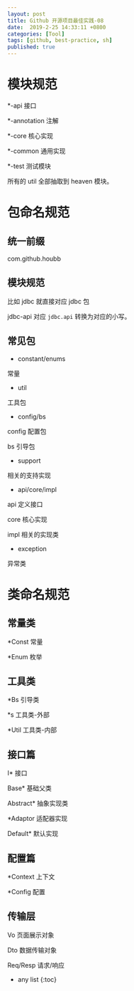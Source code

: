 ```yaml
---
layout: post
title: Github 开源项目最佳实践-08
date:  2019-2-25 14:33:11 +0800
categories: [Tool]
tags: [github, best-practice, sh]
published: true
---
```


# 模块规范

*-api 接口

*-annotation 注解

*-core 核心实现

*-common 通用实现

*-test 测试模块

所有的 util 全部抽取到 heaven 模块。


# 包命名规范

## 统一前缀

com.github.houbb

## 模块规范

比如 jdbc 就直接对应 jdbc 包

jdbc-api 对应 `jdbc.api` 转换为对应的小写。

## 常见包

- constant/enums

常量

- util

工具包

- config/bs

config 配置包

bs 引导包

- support 

相关的支持实现

- api/core/impl

api 定义接口

core 核心实现

impl 相关的实现类

- exception

异常类

# 类命名规范

## 常量类

*Const 常量
 
*Enum 枚举

## 工具类

*Bs 引导类

*s 工具类-外部

*Util 工具类-内部

## 接口篇

I* 接口

Base* 基础父类

Abstract* 抽象实现类

*Adaptor 适配器实现

Default* 默认实现

## 配置篇

*Context 上下文

*Config 配置

## 传输层

Vo 页面展示对象

Dto 数据传输对象

Req/Resp 请求/响应

* any list
{:toc}
